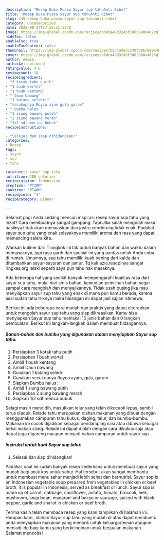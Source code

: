 ```yaml
---
description: "Resep Buka Puasa Sayur sup tahuAnti Ribet"
title: "Resep Buka Puasa Sayur sup tahuAnti Ribet"
slug: 449-resep-buka-puasa-sayur-sup-tahuanti-ribet
category: Uncategorized
date: 2022-08-27T17:50:21.524Z
image: https://img-global.cpcdn.com/recipes/b5dca48d3240f386/680x482cq70/sayur-sup-tahu-foto-resep-utama.jpg
hideToc: false
enableToc: true
enableTocContent: false
thumbnail: https://img-global.cpcdn.com/recipes/b5dca48d3240f386/680x482cq70/sayur-sup-tahu-foto-resep-utama.jpg
cover: https://img-global.cpcdn.com/recipes/b5dca48d3240f386/680x482cq70/sayur-sup-tahu-foto-resep-utama.jpg
author: Admin
authorAv: notfound
ratingvalue: 4.6
reviewcount: 18
recipeingredient:
- "3 kotak tahu putih"
- "1 buah wortel"
- "1 buah kentang"
- " Daun bawang"
- "1 batang seledri"
- "secukupnya Royco ayam gula garam"
- " Bumbu halus "
- "1 siung bawang putih"
- "2 siung bawang merah"
- "1/2 sdt merica bubuk"
recipeinstructions:

- "Selesai dan siap dihidangkan!"
categories:
- Resep
tags:
- sayur
- sup
- tahu

katakunci: sayur sup tahu 
nutrition: 280 calories
recipecuisine: Indonesian
preptime: "PT20M"
cooktime: "PT46M"
recipeyield: "1"
recipecategory: Dinner

---
```



Selamat pagi Anda sedang mencari inspirasi resep sayur sup tahu yang lezat? Cara membuatnya sangat gampang. Tapi Jika salah mengolah maka hasilnya tidak akan memuaskan dan justru cenderung tidak enak. Padahal sayur sup tahu yang enak selayaknya memiliki aroma dan rasa yang dapat memancing selera kita.


Warisan kuliner dari Tiongkok ini tak butuh banyak bahan dan waktu dalam memasaknya, tapi rasa gurih dan spesial ini yang pantas untuk Anda coba di rumah. Umumnya, sup tahu memiliki kuah bening dari kaldu dan ditambahkan sayur-sayuran dan jamur. Tq kak azie,resepinya sangat ringkas,org lelaki seperti saya pun tahu nak masaknya.

Ada beberapa hal yang sedikit banyak mempengaruhi kualitas rasa dari sayur sup tahu, mulai dari jenis bahan, kemudian pemilihan bahan segar sampai cara mengolah dan menyajikannya. Tidak usah pusing jika mau menyiapkan sayur sup tahu yang enak di mana pun kamu berada, karena asal sudah tahu triknya maka hidangan ini dapat jadi sajian istimewa.


Berikut ini ada beberapa cara mudah dan praktis yang dapat diterapkan untuk mengolah sayur sup tahu yang siap dikreasikan. Kamu bisa menyiapkan Sayur sup tahu memakai 10 jenis bahan dan 0 langkah pembuatan. Berikut ini langkah-langkah dalam membuat hidangannya.

<!--inarticleads1-->

##### Bahan-bahan dan bumbu yang digunakan dalam menyiapkan Sayur sup tahu:

1. Persiapkan 3 kotak tahu putih
1. Persiapkan 1 buah wortel
1. Ambil 1 buah kentang
1. Ambil  Daun bawang
1. Gunakan 1 batang seledri
1. Gunakan secukupnya Royco ayam, gula, garam
1. Siapkan  Bumbu halus :
1. Ambil 1 siung bawang putih
1. Persiapkan 2 siung bawang merah
1. Siapkan 1/2 sdt merica bubuk


Selagi masih mendidih, masukkan telur yang telah dikocaok lepas, sambil terus diaduk. Rolade tahu merupakan olahan makanan yang dibuat dengan menggunakan campuran tahu kukus, daging, telur, dan bumbu-bumbu. Makanan ini cocok dijadikan sebagai pendamping nasi atau dibawa sebagai bekal makan siang. Rolade ini dapat diolah dengan cara dikukus saja atau dapat juga digoreng maupun menjadi bahan campuran untuk sayur sup. 

<!--inarticleads2-->

##### Instruksi untuk buat Sayur sup tahu:


1. Selesai dan siap dihidangkan!

Padahal, saat ini sudah banyak resep sederhana untuk membuat sayur yang mudah bagi anak kos untuk sahur. Hal tersebut akan sangat membantu untuk membuat menu sahur menjadi lebih sehat dan bernutrisi. Sayur sop is an Indonesian vegetable soup prepared from vegetables in chicken or beef broth. It is popular in Indonesia, served as breakfast or lunch. Sayur sop is made up of carrot, cabbage, cauliflower, potato, tomato, broccoli, leek, mushroom, snap bean, macaroni and bakso or sausage, spiced with black pepper, garlic and shallot in chicken or beef broth. 

Terima kasih telah membaca resep yang kami tampilkan di halaman ini. Harapan kami, olahan Sayur sup tahu yang mudah di atas dapat membantu anda menyiapkan makanan yang menarik untuk keluarga/teman ataupun menjadi ide bagi kamu yang berkeinginan untuk berjualan makanan. Selamat mencoba!
